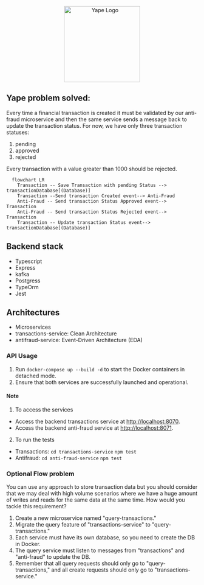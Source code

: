  <p align="center">
  <a href="https://www.yape.com.pe//" target="blank"><img src="https://www.yape.com.pe/assets/images/logo.png" width="200" alt="Yape Logo" /></a>
</p>

## Yape problem solved:


Every time a financial transaction is created it must be validated by our anti-fraud microservice and then the same service sends a message back to update the transaction status.
For now, we have only three transaction statuses:

<ol>
  <li>pending</li>
  <li>approved</li>
  <li>rejected</li>  
</ol>

Every transaction with a value greater than 1000 should be rejected.

```mermaid
  flowchart LR
    Transaction -- Save Transaction with pending Status --> transactionDatabase[(Database)]
    Transaction --Send transaction Created event--> Anti-Fraud
    Anti-Fraud -- Send transaction Status Approved event--> Transaction
    Anti-Fraud -- Send transaction Status Rejected event--> Transaction
    Transaction -- Update transaction Status event--> transactionDatabase[(Database)]
```


## Backend stack
- Typescript
- Express
- kafka
- Postgress
- TypeOrm
- Jest

## Architectures
- Microservices
- transactions-service: Clean Architecture
- antifraud-service: Event-Driven Architecture (EDA)


### API Usage

1. Run ``docker-compose up --build -d`` to start the Docker containers in detached mode.
2. Ensure that both services are successfully launched and operational.


#### Note
1. To access the services
- Access the backend transactions service at [http://localhost:8070](http://localhost:8070).
- Access the backend anti-fraud service at [http://localhost:8071](http://localhost:8071).

2. To run the tests
- Transactions: `cd transactions-service` `npm test`
- Antifraud: `cd anti-fraud-service` `npm test`


### Optional Flow problem
You can use any approach to store transaction data but you should consider that we may deal with high volume scenarios where we have a huge amount of writes and reads for the same data at the same time. How would you tackle this requirement?

1. Create a new microservice named "query-transactions."
2. Migrate the query feature of "transactions-service" to "query-transactions."
3. Each service must have its own database, so you need to create the DB in Docker.
4. The query service must listen to messages from "transactions" and "anti-fraud" to update the DB.
5. Remember that all query requests should only go to "query-transactions," and all create requests should only go to "transactions-service."



